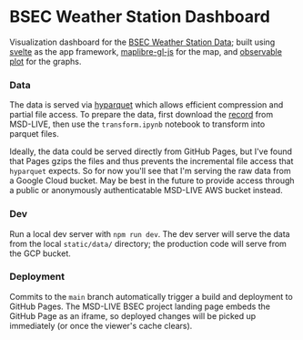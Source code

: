 # BSEC Weather Station Dashboard

Visualization dashboard for the [BSEC Weather Station Data](https://data.msdlive.org/records/6yawb-zyx60); built using [svelte](https://svelte.dev/) as the app framework, [maplibre-gl-js](https://github.com/dimfeld/svelte-maplibre) for the map, and [observable plot](https://observablehq.com/plot/) for the graphs.

### Data

The data is served via [hyparquet](https://github.com/hyparam/hyparquet) which allows efficient compression and partial file access. To prepare the data, first download the [record](https://data.msdlive.org/records/6yawb-zyx60) from MSD-LIVE, then use the `transform.ipynb` notebook to transform into parquet files.

Ideally, the data could be served directly from GitHub Pages, but I've found that Pages gzips the files and thus prevents the incremental file access that `hyparquet` expects. So for now you'll see that I'm serving the raw data from a Google Cloud bucket. May be best in the future to provide access through a public or anonymously authenticatable MSD-LIVE AWS bucket instead.

### Dev

Run a local dev server with `npm run dev`. The dev server will serve the data from the local `static/data/` directory; the production code will serve from the GCP bucket.

### Deployment

Commits to the `main` branch automatically trigger a build and deployment to GitHub Pages. The MSD-LIVE BSEC project landing page embeds the GitHub Page as an iframe, so deployed changes will be picked up immediately (or once the viewer's cache clears).
